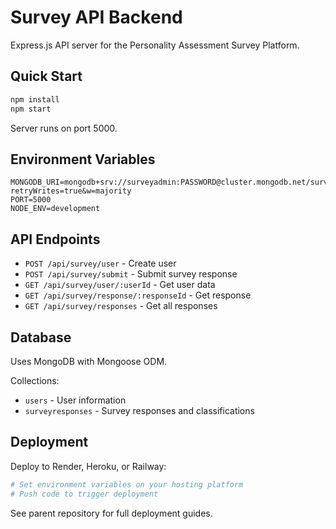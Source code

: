 # Survey API Backend

Express.js API server for the Personality Assessment Survey Platform.

## Quick Start

```bash
npm install
npm start
```

Server runs on port 5000.

## Environment Variables

```
MONGODB_URI=mongodb+srv://surveyadmin:PASSWORD@cluster.mongodb.net/survey_db?retryWrites=true&w=majority
PORT=5000
NODE_ENV=development
```

## API Endpoints

- `POST /api/survey/user` - Create user
- `POST /api/survey/submit` - Submit survey response
- `GET /api/survey/user/:userId` - Get user data
- `GET /api/survey/response/:responseId` - Get response
- `GET /api/survey/responses` - Get all responses

## Database

Uses MongoDB with Mongoose ODM.

Collections:
- `users` - User information
- `surveyresponses` - Survey responses and classifications

## Deployment

Deploy to Render, Heroku, or Railway:

```bash
# Set environment variables on your hosting platform
# Push code to trigger deployment
```

See parent repository for full deployment guides.
